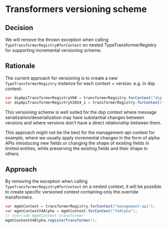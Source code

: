 # Transformers versioning scheme

## Decision

We will remove the thrown exception when calling `TypeTransformerRegistry#forContext` on nested TypeTransformerRegistry
for supporting incremental versioning scheme.

## Rationale

The current approach for versioning is to create a new `TypeTransformerRegistry` instance for each context + version.
e.g. in dsp context:

```java
var dspApiTransformerRegistryV08 = transformerRegistry.forContext("dsp-api:v0.8");
var dspApiTransformerRegistryV2024_1 = transformerRegistry.forContext("dsp-api:2024/1");
```

This versioning scheme is well suited for the dsp context where message serialization/deserialization may have substantial changes
between versions and where versions don't have a direct relationship between them.

This approach might not be the best for the management-api context for example, where we usually apply incremental
changes in the form of alpha APIs introducing new fields or changing the shape of existing fields in limited entities,
while preserving the existing fields and their shape in others.

## Approach

By removing the exception when calling `TypeTransformerRegistry#forContext` on a nested context, it will be possible to
create specific versioned context containing only the override transformers.

```java
var mgmtContext = transformerRegistry.forContext("management-api");
var mgmtContextV4Alpha = mgmtContext.forContext("V4Alpha");
// override mgmtContext transformer
mgmtContextV4Alpha.registerTransformer();
```